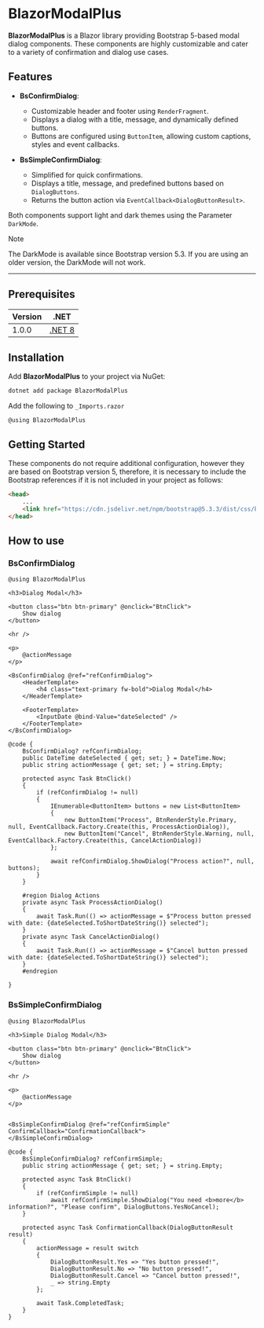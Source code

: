 # BlazorModalPlus

**BlazorModalPlus** is a Blazor library providing Bootstrap 5-based modal dialog components. These components are highly customizable and cater to a variety of confirmation and dialog use cases.

## Features

- **BsConfirmDialog**:
  - Customizable header and footer using `RenderFragment`.
  - Displays a dialog with a title, message, and dynamically defined buttons.
  - Buttons are configured using `ButtonItem`, allowing custom captions, styles and event callbacks.

- **BsSimpleConfirmDialog**:
  - Simplified for quick confirmations.
  - Displays a title, message, and predefined buttons based on `DialogButtons`.
  - Returns the button action via `EventCallback<DialogButtonResult>`.

Both components support light and dark themes using the Parameter `DarkMode`.

> [!NOTE]
> The DarkMode is available since Bootstrap version 5.3. If you are using an older version, the DarkMode will not work.

---

## Prerequisites
| Version | .NET |
| :--- | :---: |
| 1.0.0 | [.NET 8](https://dotnet.microsoft.com/download/dotnet/8.0) |

## Installation

Add **BlazorModalPlus** to your project via NuGet:

```bash
dotnet add package BlazorModalPlus
```

Add the following to `_Imports.razor`
```razor
@using BlazorModalPlus
```

## Getting Started

These components do not require additional configuration, however they are based on Bootstrap version 5, therefore, it is necessary to include the Bootstrap references if it is not included in your project as follows:

```html
<head>
    ...
    <link href="https://cdn.jsdelivr.net/npm/bootstrap@5.3.3/dist/css/bootstrap.min.css" rel="stylesheet">
</head>

```


## How to use
### BsConfirmDialog

```razor
@using BlazorModalPlus

<h3>Dialog Modal</h3>

<button class="btn btn-primary" @onclick="BtnClick">
    Show dialog
</button>

<hr />

<p>
    @actionMessage
</p>

<BsConfirmDialog @ref="refConfirmDialog">
    <HeaderTemplate>
        <h4 class="text-primary fw-bold">Dialog Modal</h4>
    </HeaderTemplate>

    <FooterTemplate>
        <InputDate @bind-Value="dateSelected" />
    </FooterTemplate>
</BsConfirmDialog>

@code {
    BsConfirmDialog? refConfirmDialog;
    public DateTime dateSelected { get; set; } = DateTime.Now;
    public string actionMessage { get; set; } = string.Empty;

    protected async Task BtnClick()
    {
        if (refConfirmDialog != null)
        {
            IEnumerable<ButtonItem> buttons = new List<ButtonItem>
            {
                new ButtonItem("Process", BtnRenderStyle.Primary, null, EventCallback.Factory.Create(this, ProcessActionDialog)),
                new ButtonItem("Cancel", BtnRenderStyle.Warning, null, EventCallback.Factory.Create(this, CancelActionDialog))
            };

            await refConfirmDialog.ShowDialog("Process action?", null, buttons);
        }
    }

    #region Dialog Actions
    private async Task ProcessActionDialog()
    {
        await Task.Run(() => actionMessage = $"Process button pressed with date: {dateSelected.ToShortDateString()} selected");
    }
    private async Task CancelActionDialog()
    {
        await Task.Run(() => actionMessage = $"Cancel button pressed with date: {dateSelected.ToShortDateString()} selected");
    }
    #endregion

}
```

### BsSimpleConfirmDialog
```razor
@using BlazorModalPlus

<h3>Simple Dialog Modal</h3>

<button class="btn btn-primary" @onclick="BtnClick">
    Show dialog
</button>

<hr />

<p>
    @actionMessage
</p>


<BsSimpleConfirmDialog @ref="refConfirmSimple" ConfirmCallback="ConfirmationCallback">
</BsSimpleConfirmDialog>

@code {
    BsSimpleConfirmDialog? refConfirmSimple;
    public string actionMessage { get; set; } = string.Empty;

    protected async Task BtnClick()
    {
        if (refConfirmSimple != null)
            await refConfirmSimple.ShowDialog("You need <b>more</b> information?", "Please confirm", DialogButtons.YesNoCancel);
    }

    protected async Task ConfirmationCallback(DialogButtonResult result)
    {
        actionMessage = result switch
        {
            DialogButtonResult.Yes => "Yes button pressed!",
            DialogButtonResult.No => "No button pressed!",
            DialogButtonResult.Cancel => "Cancel button pressed!",
            _ => string.Empty
        };
        
        await Task.CompletedTask;
    }
}

```
